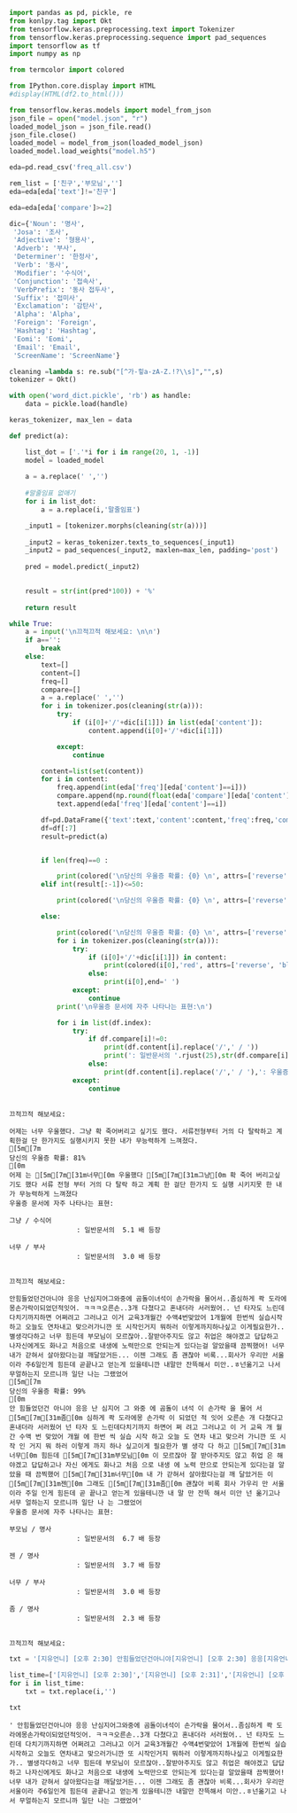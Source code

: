 ```python
import pandas as pd, pickle, re
from konlpy.tag import Okt
from tensorflow.keras.preprocessing.text import Tokenizer
from tensorflow.keras.preprocessing.sequence import pad_sequences
import tensorflow as tf
import numpy as np
```


```python
from termcolor import colored
```


```python
from IPython.core.display import HTML
#display(HTML(df2.to_html()))
```


```python
from tensorflow.keras.models import model_from_json 
json_file = open("model.json", "r") 
loaded_model_json = json_file.read() 
json_file.close() 
loaded_model = model_from_json(loaded_model_json)
loaded_model.load_weights("model.h5")
```


```python
eda=pd.read_csv('freq_all.csv')
```


```python
rem_list = ['친구','부모님','']
eda=eda[eda['text']!='친구']
```


```python
eda=eda[eda['compare']>=2]
```


```python
dic={'Noun': '명사',
 'Josa': '조사',
 'Adjective': '형용사',
 'Adverb': '부사',
 'Determiner': '한정사',
 'Verb': '동사',
 'Modifier': '수식어',
 'Conjunction': '접속사',
 'VerbPrefix': '동사 접두사',
 'Suffix': '접미사',
 'Exclamation': '감탄사',
 'Alpha': 'Alpha',
 'Foreign': 'Foreign',
 'Hashtag': 'Hashtag',
 'Eomi': 'Eomi',
 'Email': 'Email',
 'ScreenName': 'ScreenName'}
```


```python
cleaning =lambda s: re.sub("[^가-힣a-zA-Z.!?\\s]","",s)
tokenizer = Okt()

with open('word_dict.pickle', 'rb') as handle:
    data = pickle.load(handle)

keras_tokenizer, max_len = data
```


```python
def predict(a):

    list_dot = ['.'*i for i in range(20, 1, -1)]
    model = loaded_model
    
    a = a.replace(' ','')
    
    #말줄임표 없애기
    for i in list_dot:
        a = a.replace(i,'말줄임표')

    _input1 = [tokenizer.morphs(cleaning(str(a)))]
        
    _input2 = keras_tokenizer.texts_to_sequences(_input1) 
    _input2 = pad_sequences(_input2, maxlen=max_len, padding='post')
    
    pred = model.predict(_input2)

        
    result = str(int(pred*100)) + '%'
        
    return result
```


```python
while True:
    a = input('\n끄적끄적 해보세요: \n\n')
    if a=='':
        break
    else:
        text=[]
        content=[]
        freq=[]
        compare=[]
        a = a.replace(' ','')
        for i in tokenizer.pos(cleaning(str(a))):
            try:
                if (i[0]+'/'+dic[i[1]]) in list(eda['content']):
                    content.append(i[0]+'/'+dic[i[1]])

            except:
                continue

        content=list(set(content))
        for i in content:
            freq.append(int(eda['freq'][eda['content']==i]))
            compare.append(np.round(float(eda['compare'][eda['content']==i]),1))
            text.append(eda['freq'][eda['content']==i])

        df=pd.DataFrame({'text':text,'content':content,'freq':freq,'compare':compare}).sort_values('compare',ascending=False)
        df=df[:7]
        result=predict(a)


        if len(freq)==0 :

            print(colored('\n당신의 우울증 확률: {0} \n', attrs=['reverse', 'blink']) .format(result))
        elif int(result[:-1])<=50:

            print(colored('\n당신의 우울증 확률: {0} \n', attrs=['reverse', 'blink']) .format(result))

        else:

            print(colored('\n당신의 우울증 확률: {0} \n', attrs=['reverse', 'blink']) .format(result))
            for i in tokenizer.pos(cleaning(str(a))):
                try:
                    if (i[0]+'/'+dic[i[1]]) in content:
                        print(colored(i[0],'red', attrs=['reverse', 'blink']),end=' ')
                    else:
                        print(i[0],end=' ')
                except:
                    continue
            print('\n우울증 문서에 자주 나타나는 표현:\n')

            for i in list(df.index):
                try:
                    if df.compare[i]!=0:
                        print(df.content[i].replace('/',' / '))
                        print(': 일반문서의 '.rjust(25),str(df.compare[i]),'배 등장\n')
                    else:
                        print(df.content[i].replace('/',' / '),': 우울증 문서에만 등장')
                except:
                    continue
                    
```

    
    끄적끄적 해보세요: 
    
    어제는 너무 우울했다. 그냥 확 죽어버리고 싶기도 했다. 서류전형부터 거의 다 탈락하고 계획한걸 단 한가지도 실행시키지 못한 내가 무능력하게 느껴졌다.
    [5m[7m
    당신의 우울증 확률: 81% 
    [0m
    어제 는 [5m[7m[31m너무[0m 우울했다 [5m[7m[31m그냥[0m 확 죽어 버리고싶 기도 했다 서류 전형 부터 거의 다 탈락 하고 계획 한 걸단 한가지 도 실행 시키지못 한 내 가 무능력하게 느껴졌다 
    우울증 문서에 자주 나타나는 표현:
    
    그냥 / 수식어
                     : 일반문서의  5.1 배 등장
    
    너무 / 부사
                     : 일반문서의  3.0 배 등장
    
    
    끄적끄적 해보세요: 
    
    안힘들었던건아니야 응응 난심지어그와중에 곰돌이녀석이 손가락을 물어서..좀심하게 콱 도라에몽손가락이되었던적잇어. ㅋㅋㅋ오른손..3개 다쳤다고 혼내더라 서러웠어.. 넌 타자도 느린데 다치기까지하면 어쩌려고 그러냐고 이거 교육3개월간 수액4번맞았어 1개월에 한번씩 실습시작하고 오늘도 연차내고 맞으러가니깐 또 시작인거지 뭐하러 이렇게까지하나싶고 이게필요한가.. 별생각다하고 너무 힘든데 부모님이 모르잖아..잘받아주지도 않고 취업은 해야겠고 답답하고 나자신에게도 화나고 처음으로 내생에 노력만으로 안되는게 있다는걸 알았을때 끔찍했어! 너무 내가 갇혀서 살아왔다는걸 깨달았거든... 이젠 그래도 좀 괜찮아 비록...회사가 우리만 서울이라 주6일인게 힘든데 곧끝나고 얻는게 있을테니깐 내말만 잔뜩해서 미안..ㅎ넌옮기고 나서 무얼하는지 모르니까 일단 나는 그랬었어
    [5m[7m
    당신의 우울증 확률: 99% 
    [0m
    안 힘들었던건 아니야 응응 난 심지어 그 와중 에 곰돌이 녀석 이 손가락 을 물어 서 [5m[7m[31m좀[0m 심하게 콱 도라에몽 손가락 이 되었던 적 잇어 오른손 개 다쳤다고 혼내더라 서러웠어 넌 타자 도 느린데다치기까지 하면어 쩌 려고 그러냐고 이 거 교육 개 월간 수액 번 맞았어 개월 에 한번 씩 실습 시작 하고 오늘 도 연차 내고 맞으러 가니깐 또 시작 인 거지 뭐 하러 이렇게 까지 하나 싶고이게 필요한가 별 생각 다 하고 [5m[7m[31m너무[0m 힘든데 [5m[7m[31m부모님[0m 이 모르잖아 잘 받아주지도 않고 취업 은 해야겠고 답답하고나 자신 에게도 화나고 처음 으로 내생 에 노력 만으로 안되는게 있다는걸 알았을 때 끔찍했어 [5m[7m[31m너무[0m 내 가 갇혀서 살아왔다는걸 깨 달았거든 이 [5m[7m[31m젠[0m 그래도 [5m[7m[31m좀[0m 괜찮아 비록 회사 가우리 만 서울 이라 주일 인게 힘든데 곧 끝나고 얻는게 있을테니깐 내 말 만 잔뜩 해서 미안 넌 옮기고나 서무 얼하는지 모르니까 일단 나 는 그랬었어 
    우울증 문서에 자주 나타나는 표현:
    
    부모님 / 명사
                     : 일반문서의  6.7 배 등장
    
    젠 / 명사
                     : 일반문서의  3.7 배 등장
    
    너무 / 부사
                     : 일반문서의  3.0 배 등장
    
    좀 / 명사
                     : 일반문서의  2.3 배 등장
    
    
    끄적끄적 해보세요: 
    
    
    


```python
txt = '[지유언니] [오후 2:30] 안힘들었던건아니야[지유언니] [오후 2:30] 응응[지유언니] [오후 2:30] 난심지어그와중에[지유언니] [오후 2:30] 곰돌이녀석이[지유언니] [오후 2:30] 손가락을[지유언니] [오후 2:30] 물어서..좀심하게 콱[지유언니] [오후 2:31] 도라에몽손가락이되었던적잇어. ㅋㅋㅋ오른손..3개[지유언니] [오후 2:31] 다쳤다고 혼내더라[지유언니] [오후 2:31] 서러웠어..[지유언니] [오후 2:31] 넌 타자도 느린데 다치기까지하면 어쩌려고 그러냐고[지유언니] [오후 2:32] 이거 교육3개월간 수액4번맞았어 1개월에 한번씩 실습시작하고 오늘도 연차내고 맞으러가니깐 또 시작인거지[지유언니] [오후 2:32] 뭐하러 이렇게까지하나싶고 이게필요한가..[지유언니] [오후 2:32] 별생각다하고[지유언니] [오후 2:33] 너무 힘든데 부모님이 모르잖아..잘받아주지도 않고 취업은 해야겠고 답답하고 나자신에게도 화나고 처음으로 내생에 노력만으로 안되는게 있다는걸 알았을때 끔찍했어! 너무 내가 갇혀서 살아왔다는걸 깨달았거든...[지유언니] [오후 2:34] 이젠 그래도 좀 괜찮아 비록...회사가 우리만 서울이라 주6일인게 힘든데 곧끝나고 얻는게 있을테니깐[지유언니] [오후 2:35] 내말만 잔뜩해서 미안..ㅎ넌옮기고 나서 무얼하는지 모르니까 일단 나는 그랬었어'
```


```python
list_time=['[지유언니] [오후 2:30]','[지유언니] [오후 2:31]','[지유언니] [오후 2:32]','[지유언니] [오후 2:33]','[지유언니] [오후 2:34]','[지유언니] [오후 2:35]']
for i in list_time:
    txt = txt.replace(i,'')
```


```python
txt
```




    ' 안힘들었던건아니야 응응 난심지어그와중에 곰돌이녀석이 손가락을 물어서..좀심하게 콱 도라에몽손가락이되었던적잇어. ㅋㅋㅋ오른손..3개 다쳤다고 혼내더라 서러웠어.. 넌 타자도 느린데 다치기까지하면 어쩌려고 그러냐고 이거 교육3개월간 수액4번맞았어 1개월에 한번씩 실습시작하고 오늘도 연차내고 맞으러가니깐 또 시작인거지 뭐하러 이렇게까지하나싶고 이게필요한가.. 별생각다하고 너무 힘든데 부모님이 모르잖아..잘받아주지도 않고 취업은 해야겠고 답답하고 나자신에게도 화나고 처음으로 내생에 노력만으로 안되는게 있다는걸 알았을때 끔찍했어! 너무 내가 갇혀서 살아왔다는걸 깨달았거든... 이젠 그래도 좀 괜찮아 비록...회사가 우리만 서울이라 주6일인게 힘든데 곧끝나고 얻는게 있을테니깐 내말만 잔뜩해서 미안..ㅎ넌옮기고 나서 무얼하는지 모르니까 일단 나는 그랬었어'



